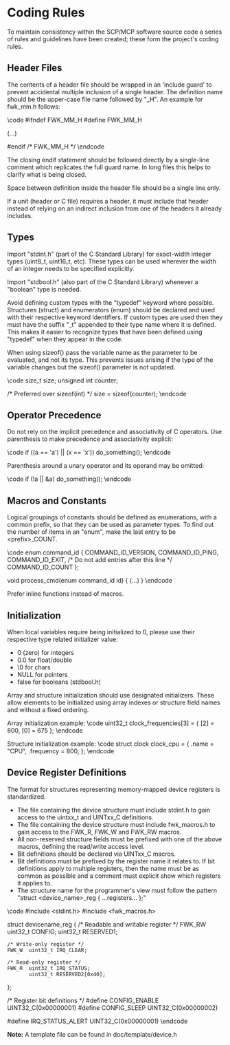 Coding Rules
============

To maintain consistency within the SCP/MCP software source code a series of
rules and guidelines have been created; these form the project's coding rules.

Header Files
------------
The contents of a header file should be wrapped in an 'include guard' to prevent
accidental multiple inclusion of a single header. The definition name should be
the upper-case file name followed by "_H". An example for fwk_mm.h follows:

\code
#ifndef FWK_MM_H
#define FWK_MM_H

(...)

#endif /* FWK_MM_H */
\endcode

The closing endif statement should be followed directly by a single-line comment
which replicates the full guard name. In long files this helps to clarify what
is being closed.

Space between definition inside the header file should be a single line only.

If a unit (header or C file) requires a header, it must include that header
instead of relying on an indirect inclusion from one of the headers it already
includes.

Types
-----
Import "stdint.h" (part of the C Standard Library) for exact-width integer types
(uint8_t, uint16_t, etc). These types can be used wherever the width of an
integer needs to be specified explicitly.

Import "stdbool.h" (also part of the C Standard Library) whenever a "boolean"
type is needed.

Avoid defining custom types with the "typedef" keyword where possible.
Structures (struct) and enumerators (enum) should be declared and used with
their respective keyword identifiers. If custom types are used then they must
have the suffix "_t" appended to their type name where it is defined. This makes
it easier to recognize types that have been defined using "typedef" when they
appear in the code.

When using sizeof() pass the variable name as the parameter to be evaluated, and
not its type. This prevents issues arising if the type of the variable changes
but the sizeof() parameter is not updated.

\code
size_t size;
unsigned int counter;

/* Preferred over sizeof(int) */
size = sizeof(counter);
\endcode

Operator Precedence
-------------------
Do not rely on the implicit precedence and associativity of C operators. Use
parenthesis to make precedence and associativity explicit:

\code
if ((a == 'a') || (x == 'x'))
    do_something();
\endcode

Parenthesis around a unary operator and its operand may be omitted:

\code
if (!a || &a)
    do_something();
\endcode

Macros and Constants
--------------------
Logical groupings of constants should be defined as enumerations, with a common
prefix, so that they can be used as parameter types. To find out the number of
items in an "enum", make the last entry to be \<prefix\>_COUNT.

\code
enum command_id {
    COMMAND_ID_VERSION,
    COMMAND_ID_PING,
    COMMAND_ID_EXIT,
    /* Do not add entries after this line */
    COMMAND_ID_COUNT
};

void process_cmd(enum command_id id)
{
    (...)
}
\endcode

Prefer inline functions instead of macros.

Initialization
--------------
When local variables require being initialized to 0, please use their respective
type related initializer value:
- 0 (zero) for integers
- 0.0 for float/double
- \0 for chars
- NULL for pointers
- false for booleans (stdbool.h)

Array and structure initialization should use designated initializers. These
allow elements to be initialized using array indexes or structure field names
and without a fixed ordering.

Array initialization example:
\code
uint32_t clock_frequencies[3] = {
    [2] = 800,
    [0] = 675
};
\endcode

Structure initialization example:
\code
struct clock clock_cpu = {
    .name = "CPU",
    .frequency = 800,
};
\endcode

Device Register Definitions
---------------------------
The format for structures representing memory-mapped device registers is
standardized.

- The file containing the device structure must include stdint.h to gain access
to the uintxx_t and UINTxx_C definitions.
- The file containing the device structure must include fwk_macros.h to gain
access to the FWK_R, FWK_W and FWK_RW macros.
- All non-reserved structure fields must be prefixed with one of the above
macros, defining the read/write access level.
- Bit definitions should be declared via UINTxx_C macros.
- Bit definitions must be prefixed by the register name it relates to. If bit
definitions apply to multiple registers, then the name must be as common as
possible and a comment must explicit show which registers it applies to.
- The structure name for the programmer's view must follow the pattern "struct
<device_name>_reg { ...registers... };"

\code
#include <stdint.h>
#include <fwk_macros.h>

struct devicename_reg {
    /* Readable and writable register */
    FWK_RW uint32_t CONFIG;
           uint32_t RESERVED1;

    /* Write-only register */
    FWK_W  uint32_t IRQ_CLEAR;

    /* Read-only register */
    FWK_R  uint32_t IRQ_STATUS;
           uint32_t RESERVED2[0x40];
};

/* Register bit definitions */
#define CONFIG_ENABLE UINT32_C(0x00000001)
#define CONFIG_SLEEP UINT32_C(0x00000002)

#define IRQ_STATUS_ALERT UINT32_C(0x00000001)
\endcode

__Note:__ A template file can be found in doc/template/device.h
